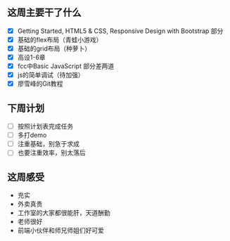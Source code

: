 ## 这周主要干了什么
- [x] Getting Started, HTML5 & CSS, Responsive Design with Bootstrap 部分
- [x] 基础的flex布局（青蛙小游戏）
- [x] 基础的grid布局（种萝卜）
- [x] 高设1-6章
- [x] fcc中Basic JavaScript 部分差两道
- [x] js的简单调试（待加强）
- [x] 廖雪峰的Git教程

## 下周计划
- [ ] 按照计划表完成任务
- [ ] 多打demo
- [ ] 注重基础，别急于求成
- [ ] 也要注重效率，别太落后

## 这周感受
- 充实
- 外卖真贵
- 工作室的大家都很能肝，天道酬勤
- 老师很好
- 前端小伙伴和师兄师姐们好可爱
